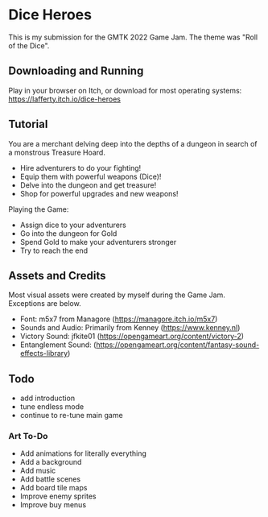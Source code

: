 # Dice Heroes

This is my submission for the GMTK 2022 Game Jam. The theme was "Roll of the Dice".

## Downloading and Running

Play in your browser on Itch, or download for most operating systems: https://lafferty.itch.io/dice-heroes

## Tutorial

You are a merchant delving deep into the depths of a dungeon in search of a monstrous Treasure Hoard.

* Hire adventurers to do your fighting!
* Equip them with powerful weapons (Dice)!
* Delve into the dungeon and get treasure!
* Shop for powerful upgrades and new weapons!

Playing the Game:

* Assign dice to your adventurers
* Go into the dungeon for Gold
* Spend Gold to make your adventurers stronger
* Try to reach the end

## Assets and Credits

Most visual assets were created by myself during the Game Jam. Exceptions are below.

* Font: m5x7 from Managore (https://managore.itch.io/m5x7)
* Sounds and Audio: Primarily from Kenney (https://www.kenney.nl)
* Victory Sound: jfkite01 (https://opengameart.org/content/victory-2)
* Entanglement Sound: (https://opengameart.org/content/fantasy-sound-effects-library)

## Todo

* add introduction
* tune endless mode
* continue to re-tune main game

### Art To-Do

* Add animations for literally everything
* Add a background
* Add music
* Add battle scenes
* Add board tile maps
* Improve enemy sprites
* Improve buy menus






